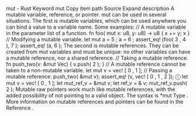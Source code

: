 mut - Rust
Keyword
mut
Copy item path
Source
Expand description
A mutable variable, reference, or pointer.
mut
can be used in several situations. The first is mutable variables,
which can be used anywhere you can bind a value to a variable name. Some
examples:
// A mutable variable in the parameter list of a function.
fn
foo(
mut
x: u8, y: u8) -> u8 {
    x += y;
    x
}
// Modifying a mutable variable.
let
mut
a =
5
;
a =
6
;
assert_eq!
(foo(
3
,
4
),
7
);
assert_eq!
(a,
6
);
The second is mutable references. They can be created from
mut
variables
and must be unique: no other variables can have a mutable reference, nor a
shared reference.
// Taking a mutable reference.
fn
push_two(v:
&mut
Vec<u8>) {
    v.push(
2
);
}
// A mutable reference cannot be taken to a non-mutable variable.
let
mut
v =
vec!
[
0
,
1
];
// Passing a mutable reference.
push_two(
&mut
v);
assert_eq!
(v,
vec!
[
0
,
1
,
2
]);
ⓘ
let
mut
v =
vec!
[
0
,
1
];
let
mut_ref_v =
&mut
v;
let
ref_v =
&
v;
mut_ref_v.push(
2
);
Mutable raw pointers work much like mutable references, with the added
possibility of not pointing to a valid object. The syntax is
*mut Type
.
More information on mutable references and pointers can be found in the
Reference
.